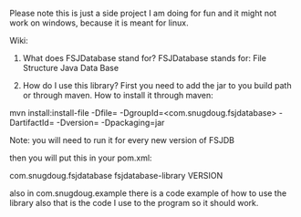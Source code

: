 Please note this is just a side project I am doing for fun and it might not work on windows, because it is meant for linux.

Wiki:
1. What does FSJDatabase stand for?
FSJDatabase stands for:
File
Structure
Java
Data
Base

3. How do I use this library?
First you need to add the jar to you build path or through maven.
How to install it through maven:

mvn install:install-file -Dfile=<path> -DgroupId=<com.snugdoug.fsjdatabase> -DartifactId=<fsjdatabase-library> -Dversion=<version> -Dpackaging=jar

Note: you will need to run it for every new version of FSJDB

then you will put this in your pom.xml:


<dependency>
    <groupId>com.snugdoug.fsjdatabase</groupId>
    <artifactId>fsjdatabase-library</artifactId>
    <version>VERSION</version>
</dependency>


also in com.snugdoug.example there is a code example of how to use the library also that is the code I use to the program so it should work.


   
